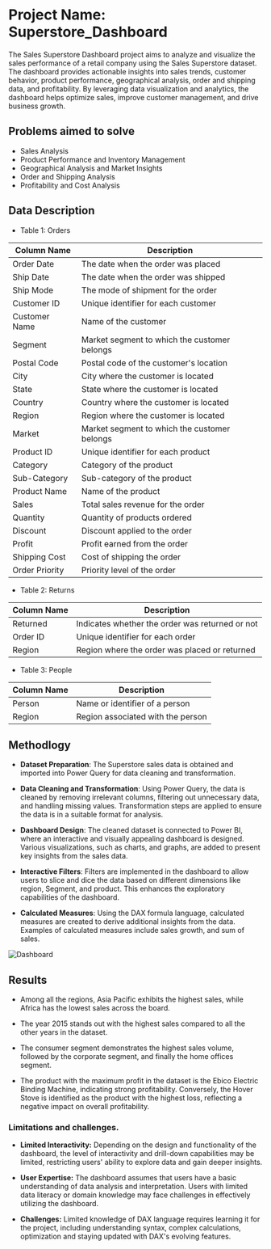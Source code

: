 # Project Name: Superstore_Dashboard

The Sales Superstore Dashboard project aims to analyze and visualize the sales performance of a retail company using the Sales Superstore dataset. The dashboard provides actionable insights into sales trends, customer behavior, product performance, geographical analysis, order and shipping data, and profitability. By leveraging data visualization and analytics, the dashboard helps optimize sales, improve customer management, and drive business growth.

## Problems aimed to solve
- Sales Analysis
- Product Performance and Inventory Management
- Geographical Analysis and Market Insights
- Order and Shipping Analysis
- Profitability and Cost Analysis

## Data Description

- Table 1: Orders

Column Name     | Description
----------------|-------------------------------------
Order Date      | The date when the order was placed
Ship Date       | The date when the order was shipped
Ship Mode       | The mode of shipment for the order
Customer ID     | Unique identifier for each customer
Customer Name   | Name of the customer
Segment         | Market segment to which the customer belongs
Postal Code     | Postal code of the customer's location
City            | City where the customer is located
State           | State where the customer is located
Country         | Country where the customer is located
Region          | Region where the customer is located
Market          | Market segment to which the customer belongs
Product ID      | Unique identifier for each product
Category        | Category of the product
Sub-Category    | Sub-category of the product
Product Name    | Name of the product
Sales           | Total sales revenue for the order
Quantity        | Quantity of products ordered
Discount        | Discount applied to the order
Profit          | Profit earned from the order
Shipping Cost   | Cost of shipping the order
Order Priority  | Priority level of the order

- Table 2: Returns

Column Name | Description
------------|------------------------------------
Returned    | Indicates whether the order was returned or not
Order ID    | Unique identifier for each order
Region      | Region where the order was placed or returned

- Table 3: People

Column Name | Description
------------|------------------------------------
Person      | Name or identifier of a person
Region      | Region associated with the person

## Methodlogy

- **Dataset Preparation**: The Superstore sales data is obtained and imported into Power Query for data cleaning and transformation.

- **Data Cleaning and Transformation**: Using Power Query, the data is cleaned by removing irrelevant columns, filtering out unnecessary data, and handling missing values. Transformation steps are applied to ensure the data is in a suitable format for analysis.

- **Dashboard Design**: The cleaned dataset is connected to Power BI, where an interactive and visually appealing dashboard is designed. Various visualizations, such as charts, and graphs, are added to present key insights from the sales data.

- **Interactive Filters**: Filters are implemented in the dashboard to allow users to slice and dice the data based on different dimensions like region, Segment, and product. This enhances the exploratory capabilities of the dashboard.

- **Calculated Measures**: Using the DAX formula language, calculated measures are created to derive additional insights from the data. Examples of calculated measures include sales growth, and sum of sales.

<p align="left"> <img src="https://drive.google.com/uc?export=download&id=1WcqPiX9FT8v-0v0nL6rf9-0Tq5ziRJTx" alt="Dashboard" /> </p>

## Results

- Among all the regions, Asia Pacific exhibits the highest sales, while Africa has the lowest sales across the board.

- The year 2015 stands out with the highest sales compared to all the other years in the dataset.

- The consumer segment demonstrates the highest sales volume, followed by the corporate segment, and finally the home offices segment.

- The product with the maximum profit in the dataset is the Ebico Electric Binding Machine, indicating strong profitability. Conversely, the Hover Stove is identified as the product with the highest loss, reflecting a negative impact on overall profitability.


### Limitations and challenges.

- **Limited Interactivity:** Depending on the design and functionality of the dashboard, the level of interactivity and drill-down capabilities may be limited, restricting users' ability to explore data and gain deeper insights.

- **User Expertise:** The dashboard assumes that users have a basic understanding of data analysis and interpretation. Users with limited data literacy or domain knowledge may face challenges in effectively utilizing the dashboard.

- **Challenges:** Limited knowledge of DAX language requires learning it for the project, including understanding syntax, complex calculations, optimization and staying updated with DAX's evolving features.

